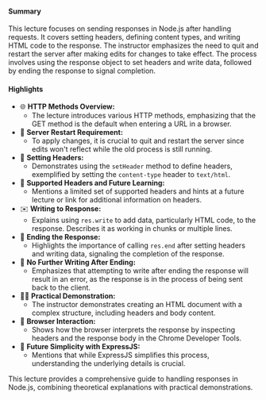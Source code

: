 #### Summary

This lecture focuses on sending responses in Node.js after handling requests. It covers setting headers, defining content types, and writing HTML code to the response. The instructor emphasizes the need to quit and restart the server after making edits for changes to take effect. The process involves using the response object to set headers and write data, followed by ending the response to signal completion.

#### Highlights

- 🌐 **HTTP Methods Overview:**
  - The lecture introduces various HTTP methods, emphasizing that the GET method is the default when entering a URL in a browser.
- 🔄 **Server Restart Requirement:**
  - To apply changes, it is crucial to quit and restart the server since edits won't reflect while the old process is still running.
- 📝 **Setting Headers:**
  - Demonstrates using the `setHeader` method to define headers, exemplified by setting the `content-type` header to `text/html`.
- 🧩 **Supported Headers and Future Learning:**
  - Mentions a limited set of supported headers and hints at a future lecture or link for additional information on headers.
- ✉️ **Writing to Response:**
  - Explains using `res.write` to add data, particularly HTML code, to the response. Describes it as working in chunks or multiple lines.
- 🛑 **Ending the Response:**
  - Highlights the importance of calling `res.end` after setting headers and writing data, signaling the completion of the response.
- 🔄 **No Further Writing After Ending:**
  - Emphasizes that attempting to write after ending the response will result in an error, as the response is in the process of being sent back to the client.
- 🧑‍💻 **Practical Demonstration:**
  - The instructor demonstrates creating an HTML document with a complex structure, including headers and body content.
- 📄 **Browser Interaction:**
  - Shows how the browser interprets the response by inspecting headers and the response body in the Chrome Developer Tools.
- 🚀 **Future Simplicity with ExpressJS:**
  - Mentions that while ExpressJS simplifies this process, understanding the underlying details is crucial.

This lecture provides a comprehensive guide to handling responses in Node.js, combining theoretical explanations with practical demonstrations.
